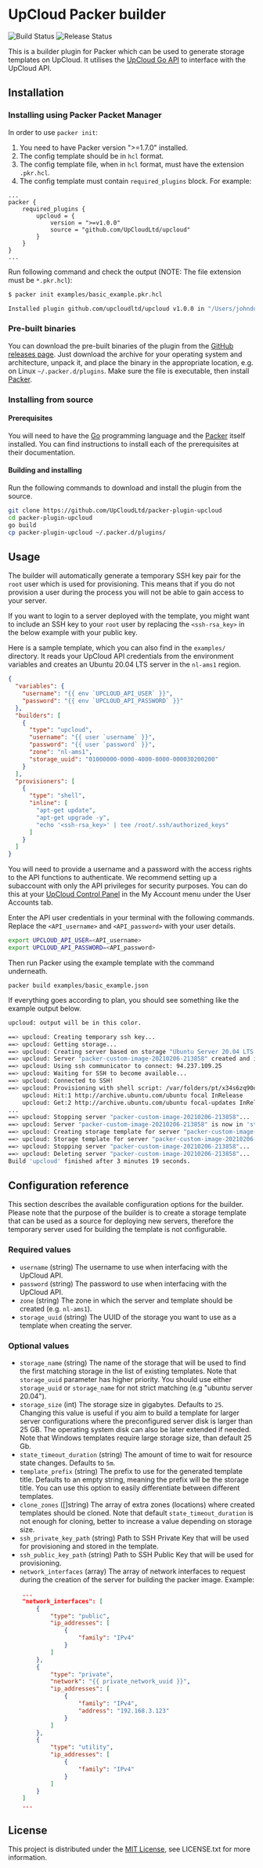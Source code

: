 # UpCloud Packer builder

![Build Status](https://github.com/UpCloudLtd/packer-plugin-upcloud/workflows/test/badge.svg)
![Release Status](https://github.com/UpCloudLtd/packer-plugin-upcloud/workflows/release/badge.svg)

This is a builder plugin for Packer which can be used to generate storage templates on UpCloud. It utilises the [UpCloud Go API](https://github.com/UpCloudLtd/upcloud-go-api) to interface with the UpCloud API.

## Installation

### Installing using Packer Packet Manager

In order to use `packer init`:

 1. You need to have Packer version ">=1.7.0" installed. 
 2. The config template should be in `hcl` format.
 3. The config template file, when in `hcl` format, must have the extension `.pkr.hcl`.
 4. The config template must contain `required_plugins` block. For example:

```hcl
...
packer {
    required_plugins {
        upcloud = {
            version = ">=v1.0.0"
            source = "github.com/UpCloudLtd/upcloud"
        }
    }
}
...
```

Run following command and check the output (NOTE: The file extension must be `*.pkr.hcl`):
```sh
$ packer init examples/basic_example.pkr.hcl

Installed plugin github.com/upcloudltd/upcloud v1.0.0 in "/Users/johndoe/.packer.d/plugins/github.com/upcloudltd/upcloud/packer-plugin-upcloud_v1.0.0_x5.0_darwin_amd64"
```

### Pre-built binaries

You can download the pre-built binaries of the plugin from the [GitHub releases page](https://github.com/UpCloudLtd/packer-plugin-upcloud/releases). Just download the archive for your operating system and architecture, unpack it, and place the binary in the appropriate location, e.g. on Linux `~/.packer.d/plugins`. Make sure the file is executable, then install [Packer](https://www.packer.io/).

### Installing from source

#### Prerequisites

You will need to have the [Go](https://golang.org/) programming language and the [Packer](https://www.packer.io/) itself installed. You can find instructions to install each of the prerequisites at their documentation.

#### Building and installing

Run the following commands to download and install the plugin from the source.

```sh
git clone https://github.com/UpCloudLtd/packer-plugin-upcloud
cd packer-plugin-upcloud
go build
cp packer-plugin-upcloud ~/.packer.d/plugins/
```

## Usage

The builder will automatically generate a temporary SSH key pair for the `root` user which is used for provisioning. This means that if you do not provision a user during the process you will not be able to gain access to your server.

If you want to login to a server deployed with the template, you might want to include an SSH key to your `root` user by replacing the `<ssh-rsa_key>` in the below example with your public key.

Here is a sample template, which you can also find in the `examples/` directory. It reads your UpCloud API credentials from the environment variables and creates an Ubuntu 20.04 LTS server in the `nl-ams1` region.

```json
{
  "variables": {
    "username": "{{ env `UPCLOUD_API_USER` }}",
    "password": "{{ env `UPCLOUD_API_PASSWORD` }}"
  },
  "builders": [
    {
      "type": "upcloud",
      "username": "{{ user `username` }}",
      "password": "{{ user `password` }}",
      "zone": "nl-ams1",
      "storage_uuid": "01000000-0000-4000-8000-000030200200"
    }
  ],
  "provisioners": [
    {
      "type": "shell",
      "inline": [
        "apt-get update",
        "apt-get upgrade -y",
        "echo '<ssh-rsa_key>' | tee /root/.ssh/authorized_keys"
      ]
    }
  ]
}
```

You will need to provide a username and a password with the access rights to the API functions to authenticate. We recommend setting up a subaccount with only the API privileges for security purposes. You can do this at your [UpCloud Control Panel](https://my.upcloud.com/account) in the My Account menu under the User Accounts tab.

Enter the API user credentials in your terminal with the following commands. Replace the `<API_username>` and `<API_password>` with your user details.

```sh
export UPCLOUD_API_USER=<API_username>
export UPCLOUD_API_PASSWORD=<API_password>
```
Then run Packer using the example template with the command underneath.
```
packer build examples/basic_example.json
```
If everything goes according to plan, you should see something like the example output below.

```sh
upcloud: output will be in this color.

==> upcloud: Creating temporary ssh key...
==> upcloud: Getting storage...
==> upcloud: Creating server based on storage "Ubuntu Server 20.04 LTS (Focal Fossa)"...
==> upcloud: Server "packer-custom-image-20210206-213858" created and in 'started' state
==> upcloud: Using ssh communicator to connect: 94.237.109.25
==> upcloud: Waiting for SSH to become available...
==> upcloud: Connected to SSH!
==> upcloud: Provisioning with shell script: /var/folders/pt/x34s6zq90qxb78q8fcwx6jx80000gn/T/packer-shell198358867
    upcloud: Hit:1 http://archive.ubuntu.com/ubuntu focal InRelease
    upcloud: Get:2 http://archive.ubuntu.com/ubuntu focal-updates InRelease [114 kB]
...
==> upcloud: Stopping server "packer-custom-image-20210206-213858"...
==> upcloud: Server "packer-custom-image-20210206-213858" is now in 'stopped' state
==> upcloud: Creating storage template for server "packer-custom-image-20210206-213858"...
==> upcloud: Storage template for server "packer-custom-image-20210206-213858" created
==> upcloud: Stopping server "packer-custom-image-20210206-213858"...
==> upcloud: Deleting server "packer-custom-image-20210206-213858"...
Build 'upcloud' finished after 3 minutes 19 seconds.
```

## Configuration reference

This section describes the available configuration options for the builder. Please note that the purpose of the builder is to create a storage template that can be used as a source for deploying new servers, therefore the temporary server used for building the template is not configurable.

### Required values

* `username` (string) The username to use when interfacing with the UpCloud API.
* `password` (string) The password to use when interfacing with the UpCloud API.
* `zone` (string) The zone in which the server and template should be created (e.g. `nl-ams1`).
* `storage_uuid` (string) The UUID of the storage you want to use as a template when creating the server.


### Optional values

* `storage_name` (string) The name of the storage that will be used to find the first matching storage in the list of existing templates. Note that `storage_uuid` parameter has higher priority. You should use either `storage_uuid` or `storage_name` for not strict matching (e.g "ubuntu server 20.04").
* `storage_size` (int) The storage size in gigabytes. Defaults to `25`. Changing this value is useful if you aim to build a template for larger server configurations where the preconfigured server disk is larger than 25 GB. The operating system disk can also be later extended if needed. Note that Windows templates require large storage size, than default 25 Gb.
* `state_timeout_duration` (string) The amount of time to wait for resource state changes. Defaults to `5m`.
* `template_prefix` (string) The prefix to use for the generated template title. Defaults to an empty string, meaning the prefix will be the storage title. You can use this option to easily differentiate between different templates.
* `clone_zones` ([]string) The array of extra zones (locations) where created templates should be cloned. Note that default `state_timeout_duration` is not enough for cloning, better to increase a value depending on storage size.
* `ssh_private_key_path` (string) Path to SSH Private Key that will be used for provisioning and stored in the template.
* `ssh_public_key_path` (string) Path to SSH Public Key that will be used for provisioning.
* `network_interfaces` (array) The array of network interfaces to request during the creation of the server for building the packer image. Example:

```json
    ...
    "network_interfaces": [
        {
            "type": "public",
            "ip_addresses": [
                {
                    "family": "IPv4"
                }
            ]
        },
        {
            "type": "private",
            "network": "{{ private_network_uuid }}",
            "ip_addresses": [
                {
                    "family": "IPv4",
                    "address": "192.168.3.123"
                }
            ]
        },
        {
            "type": "utility",
            "ip_addresses": [
                {
                    "family": "IPv4"
                }
            ]
        }
    ]
    ...
```


## License

This project is distributed under the [MIT License](https://opensource.org/licenses/MIT), see LICENSE.txt for more information.
